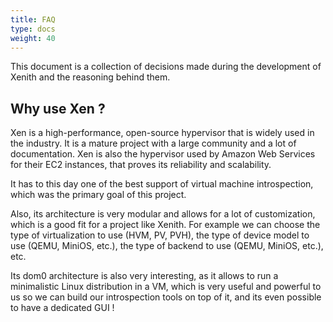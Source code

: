 ```yaml
---
title: FAQ
type: docs
weight: 40
---
```


This document is a collection of decisions made during the development of Xenith and the reasoning behind them.

## Why use Xen ?

Xen is a high-performance, open-source hypervisor that is widely used in the industry. It is a mature project with a large community and a lot of documentation. Xen is also the hypervisor used by Amazon Web Services for their EC2 instances, that proves its reliability and scalability.

It has to this day one of the best support of virtual machine introspection, which was the primary goal of this project.

Also, its architecture is very modular and allows for a lot of customization, which is a good fit for a project like Xenith. For example we can choose the type of virtualization to use (HVM, PV, PVH), the type of device model to use (QEMU, MiniOS, etc.), the type of backend to use (QEMU, MiniOS, etc.), etc.

Its dom0 architecture is also very interesting, as it allows to run a minimalistic Linux distribution in a VM, which is very useful and powerful to us so we can build our introspection tools on top of it, and its even possible to have a dedicated GUI !
